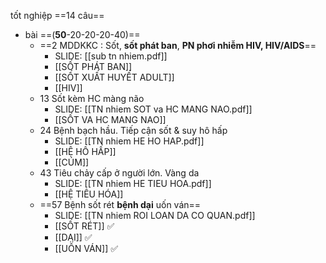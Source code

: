 tốt nghiệp ==14 câu==
* bài ==(**50**-20-20-20-40)==
	* ==2 MDDKKC : Sốt, **sốt phát ban**, **PN phơi nhiễm HIV, HIV/AIDS**==
		* SLIDE: [[sub tn nhiem.pdf]]
		* [[SỐT PHÁT BAN]]
		* [[SỐT XUẤT HUYẾT ADULT]]
		* [[HIV]]
	* 13 Sốt kèm HC màng não
		* SLIDE: [[TN nhiem SOT va HC MANG NAO.pdf]]
		* [[SỐT VA HC MANG NAO]]
	* 24 Bệnh bạch hầu. Tiếp cận sốt & suy hô hấp
		* SLIDE: [[TN nhiem HE HO HAP.pdf]]
		* [[HỆ HÔ HẤP]]
		* [[CÚM]]
	* 43 Tiêu chảy cấp ở người lớn. Vàng da
		* SLIDE: [[TN nhiem HE TIEU HOA.pdf]]
		* [[HỆ TIÊU HÓA]]
	* ==57 Bệnh sốt rét **bệnh dại** uốn ván==
		* SLIDE: [[TN nhiem ROI LOAN DA CO QUAN.pdf]]
		* [[SỐT RÉT]] ✅
		* [[DẠI]] ✅
		* [[UỐN VÁN]] ✅









